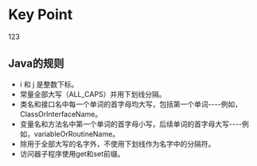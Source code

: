 # Key Point
123
## Java的规则
- i 和 j 是整数下标。
- 常量全部大写（ALL_CAPS）并用下划线分隔。
- 类名和接口名中每一个单词的首字母均大写，包括第一个单词----例如，ClassOrInterfaceName。
- 变量名和方法名中第一个单词的首字母小写，后续单词的首字母大写----例如，variableOrRoutineName。
- 除用于全部大写的名字外，不使用下划线作为名字中的分隔符。
- 访问器子程序使用get和set前缀。